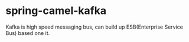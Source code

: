 # spring-camel-kafka
Kafka is high speed messaging bus, can build up ESB(Enterprise Service Bus) based one it.
